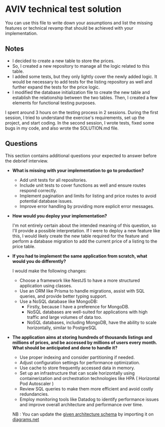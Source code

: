 # AVIV technical test solution

You can use this file to write down your assumptions and list the missing features or technical revamp that should
be achieved with your implementation.

## Notes

- I decided to create a new table to store the prices.
- So, I created a new repository to manage all the logic related to this table.
- I added some tests, but they only lightly cover the newly added logic. It would be necessary to add tests for the listing repository as well and further expand the tests for the price logic.
- I modified the database initialization file to create the new table and establish the relationship between the two tables. Then, I created a few elements for functional testing purposes.

I spent around 3 hours on the testing process in 2 sessions. During the first session, I tried to understand the exercise's requirements, set up the project, and start coding. In the second session, I wrote tests, fixed some bugs in my code, and also wrote the SOLUTION.md file.


## Questions

This section contains additional questions your expected to answer before the debrief interview.

- **What is missing with your implementation to go to production?**

  - Add unit tests for all repositories.
  - Include unit tests to cover functions as well and ensure routes respond correctly.
  - Implement pagination and limits for listing and price routes to avoid potential database issues.
  - Improve error handling by providing more explicit error messages.

- **How would you deploy your implementation?**

  I'm not entirely certain about the intended meaning of this question, so I'll provide a possible interpretation. If I were to deploy a new feature like this, I would likely create the new table required for the feature and perform a database migration to add the current price of a listing to the price table.

- **If you had to implement the same application from scratch, what would you do differently?**

  I would make the following changes:

  - Choose a framework like NestJS to have a more structured application using classes.
  - Use an ORM like Prisma to handle migrations, assist with SQL queries, and provide better typing support.  
  - Use a NoSQL database like MongoDB:
    - Firstly, because I have a preference for MongoDB.
    - NoSQL databases are well-suited for applications with high traffic and large volumes of data too.
    - NoSQL databases, including MongoDB, have the ability to scale horizontally, similar to PostgreSQL

- **The application aims at storing hundreds of thousands listings and millions of prices, and be accessed by millions
  of users every month. What should be anticipated and done to handle it?**

    - Use proper indexing and consider partitioning if needed.
    - Adjust configuration settings for performance optimization.
    - Use cache to store frequently accessed data in memory.
    - Set up an infrastructure that can scale horizontally using containerization and orchestration technologies like HPA ( Horizontal Pod Autoscaler )
    - Review SQL queries to make them more efficient and avoid costly redundancies.
    - Employ monitoring tools like Datadog to identify performance issues and improve overall architecture and performance over time.
    

  NB : You can update the [given architecture schema](./schemas/Aviv_Technical_Test_Architecture.drawio) by importing it
  on [diagrams.net](https://app.diagrams.net/) 

